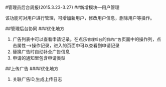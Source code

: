 #管理员后台周报(2015.3.23-3.27)
##新增模块—用户管理

该功能可对用户进行管理，可增加新用户，修改用户信息，删除用户等操作。

##管理后台协同
###优化地方
1. 广告列表中可以查看申请记录。在点乐`管理后台`的`我的广告`页面中的操作列，点击属性—>操作记录，进入的页面中可以查看到申请记录
2. 替换广告时自动补全广告信息
3. 申请的通知里包含申请类型

##上传广告
####优化地方
1. 关联广告ID,生成上传日志